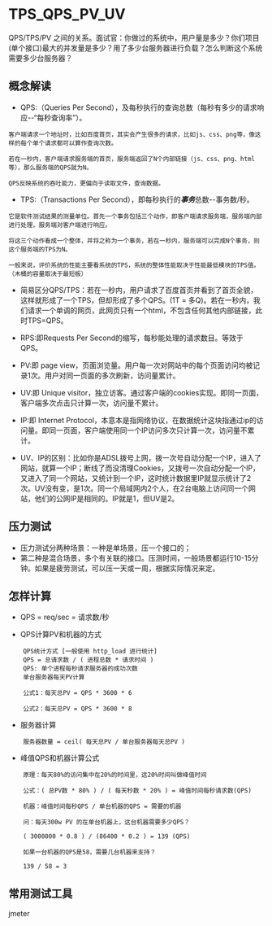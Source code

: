 # TPS_QPS_PV_UV
QPS/TPS/PV 之间的关系。面试官：你做过的系统中，用户量是多少？你们项目(单个接口)最大的并发量是多少？用了多少台服务器进行负载？怎么判断这个系统需要多少台服务器？

## 概念解读
* QPS:（Queries Per Second），及每秒执行的查询总数（每秒有多少的请求响应--“每秒查询率”）。
```
客户端请求一个地址时，比如百度首页，其实会产生很多的请求，比如js、css、png等，像这样的每个单个请求都可以算作查询次数。

若在一秒内，客户端请求服务端的首页，服务端返回了N个内部链接（js、css、png、html等），那么服务端的QPS就为N。

QPS反映系统的吞吐能力，更偏向于读取文件，查询数据。
```
* TPS:（Transactions Per Second），即每秒执行的***事务***总数--事务数/秒。
```
它是软件测试结果的测量单位。首先一个事务包括三个动作，即客户端请求服务端，服务端内部进行处理，服务端对客户端进行响应。

将这三个动作看成一个整体，并将之称为一个事务，若在一秒内，服务端可以完成N个事务，则这个服务端的TPS为N。

一般来说，评价系统的性能主要看系统的TPS，系统的整体性能取决于性能最低模块的TPS值。（木桶的容量取决于最短板）
```
* 简易区分QPS/TPS：若在一秒内，用户请求了百度首页并看到了首页全貌，这样就形成了一个TPS，但却形成了多个QPS。(1T = 多Q)。若在一秒内，我们请求一个单调的网页，此网页只有一个html，不包含任何其他内部链接，此时TPS=QPS。

* RPS:即Requests Per Second的缩写，每秒能处理的请求数目。等效于QPS。

* PV:即 page view，页面浏览量。用户每一次对网站中的每个页面访问均被记录1次。用户对同一页面的多次刷新，访问量累计。

* UV:即 Unique visitor，独立访客。通过客户端的cookies实现。即同一页面，客户端多次点击只计算一次，访问量不累计。

* IP:即 Internet Protocol，本意本是指网络协议，在数据统计这块指通过ip的访问量。即同一页面，客户端使用同一个IP访问多次只计算一次，访问量不累计。

* UV、IP的区别：比如你是ADSL拨号上网，拨一次号自动分配一个IP，进入了网站，就算一个IP；断线了而没清理Cookies，又拨号一次自动分配一个IP，又进入了同一个网站，又统计到一个IP，这时统计数据里IP就显示统计了2次。UV没有变，是1次。同一个局域网内2个人，在2台电脑上访问同一个网站，他们的公网IP是相同的。IP就是1，但UV是2。

## 压力测试
* 压力测试分两种场景：一种是单场景，压一个接口的；
* 第二种是混合场景，多个有关联的接口。压测时间，一般场景都运行10-15分钟。如果是疲劳测试，可以压一天或一周，根据实际情况来定。

## 怎样计算
* QPS = req/sec = 请求数/秒

* QPS计算PV和机器的方式
```
    QPS统计方式 [一般使用 http_load 进行统计]
    QPS = 总请求数 / ( 进程总数 * 请求时间 )
    QPS: 单个进程每秒请求服务器的成功次数
    单台服务器每天PV计算

    公式1：每天总PV = QPS * 3600 * 6

    公式2：每天总PV = QPS * 3600 * 8
```
* 服务器计算
```
    服务器数量 = ceil( 每天总PV / 单台服务器每天总PV )
```
* 峰值QPS和机器计算公式
```
    原理：每天80%的访问集中在20%的时间里，这20%时间叫做峰值时间

    公式：( 总PV数 * 80% ) / ( 每天秒数 * 20% ) = 峰值时间每秒请求数(QPS)

    机器：峰值时间每秒QPS / 单台机器的QPS = 需要的机器

    问：每天300w PV 的在单台机器上，这台机器需要多少QPS？

    ( 3000000 * 0.8 ) / (86400 * 0.2 ) = 139 (QPS)

    如果一台机器的QPS是58，需要几台机器来支持？

    139 / 58 = 3
```
## 常用测试工具
jmeter
